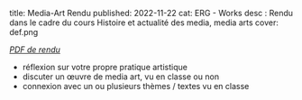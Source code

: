 title: Media-Art Rendu
published: 2022-11-22
cat:  ERG - Works
desc : Rendu dans le cadre du cours Histoire et actualité des media, media arts
cover: def.png






*[PDF de rendu](https://nathan-prost-portfolio.com/V2/STATIC/lien/ERG/Media-art/hda-media.html)*



- réflexion sur votre propre pratique artistique
- discuter un œuvre de media art, vu en classe ou non
- connexion avec un ou plusieurs thèmes / textes vu en classe



